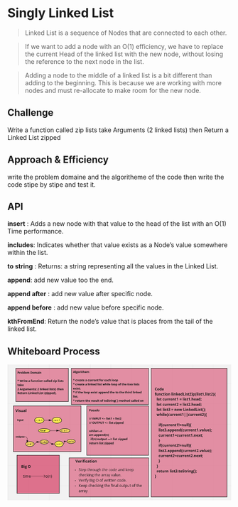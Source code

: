 # Singly Linked List

> Linked List is a sequence of Nodes that are connected to each other.

>If we want to add a node with an O(1) efficiency, we have to replace the current Head of the linked list with the new node, without losing the reference to the next node in the list.

> Adding a node to the middle of a linked list is a bit different than adding to the beginning. This is because we are working with more nodes and must re-allocate to make room for the new node.


## Challenge

Write a function called zip lists take Arguments (2 linked lists) then Return a Linked List zipped 


## Approach & Efficiency
write the problem domaine and the algoritheme of the code then write the code stipe by stipe and test it.

## API
**insert** : Adds a new node with that value to the head of the list with an O(1) Time performance.

**includes**: Indicates whether that value exists as a Node’s value somewhere within the list.

**to string** : Returns: a string representing all the values in the Linked List.

**append**: add new value too the end.

**append after** : add new value after specific node.

**append before** : add new value before specific node.

**kthFromEnd**: Return the node’s value that is places from the tail of the linked list.


## Whiteboard Process


![UMR](./33.png)


